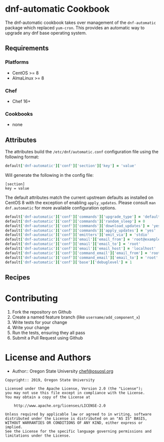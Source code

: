 # dnf-automatic Cookbook

The dnf-automatic cookbook takes over management of the ``dnf-automatic`` package which replaced ``yum-cron``. This
provides an automatic way to upgrade any dnf base operating system.

## Requirements

### Platforms

- CentOS >= 8
- AlmaLinux >= 8

### Chef

- Chef 16+

### Cookbooks

- none

## Attributes

The attributes build the ``/etc/dnf/automatic.conf`` configuration file using the following format:

```ruby
default['dnf-automatic']['conf']['section']['key'] = 'value'
```

Will generate the following in the config file:
```text
[section]
key = value
```

The default attributes match the current upstream defaults as installed on CentOS 8 with the exception of enabling
``apply_updates``. Please consult ``man dnf.automatic`` for more available configuration options.


```ruby
default['dnf-automatic']['conf']['commands']['upgrade_type'] = 'default'
default['dnf-automatic']['conf']['commands']['random_sleep'] = 0
default['dnf-automatic']['conf']['commands']['download_updates'] = 'yes'
default['dnf-automatic']['conf']['commands']['apply_updates'] = 'yes'
default['dnf-automatic']['conf']['emitters']['emit_via'] = 'stdio'
default['dnf-automatic']['conf']['email']['email_from'] = 'root@example.com'
default['dnf-automatic']['conf']['email']['email_to'] = 'root'
default['dnf-automatic']['conf']['email']['email_host'] = 'localhost'
default['dnf-automatic']['conf']['command_email']['email_from'] = 'root@example.com'
default['dnf-automatic']['conf']['command_email']['email_to'] = 'root'
default['dnf-automatic']['conf']['base']['debuglevel'] = 1
```

## Recipes

# Contributing

1. Fork the repository on Github
2. Create a named feature branch (like `username/add_component_x`)
3. Write tests for your change
4. Write your change
5. Run the tests, ensuring they all pass
6. Submit a Pull Request using Github

# License and Authors

- Author:: Oregon State University <chef@osuosl.org>

```text
Copyright:: 2019, Oregon State University

Licensed under the Apache License, Version 2.0 (the "License");
you may not use this file except in compliance with the License.
You may obtain a copy of the License at

    http://www.apache.org/licenses/LICENSE-2.0

Unless required by applicable law or agreed to in writing, software
distributed under the License is distributed on an "AS IS" BASIS,
WITHOUT WARRANTIES OR CONDITIONS OF ANY KIND, either express or implied.
See the License for the specific language governing permissions and
limitations under the License.
```
